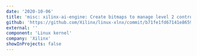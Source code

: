 ```yaml
---
date: '2020-10-06'
title: 'misc: xilinx-ai-engine: Create bitmaps to manage level 2 controller'
github: 'https://github.com/Xilinx/linux-xlnx/commit/b71fe1fd67141e8659baae83e4d62d299afb28a5'
external: ''
component: 'Linux kernel'
company: 'Xilinx'
showInProjects: false
---
```

